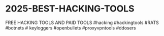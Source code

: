 # 2025-BEST-HACKING-TOOLS
FREE HACKING TOOLS AND PAID TOOLS #hacking #hackingtools #RATS #botnets # keyloggers #openbullets #proxyvpntools #ddosers
